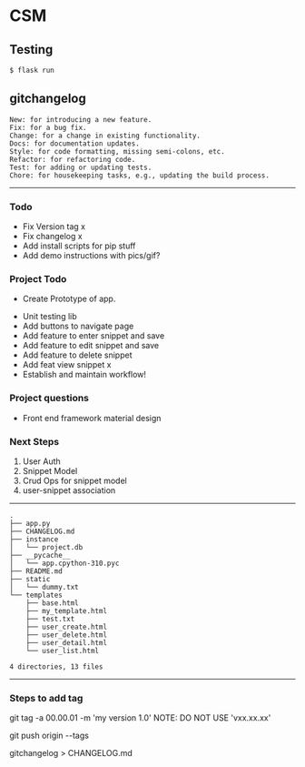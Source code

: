 # CSM

## Testing
```bash
$ flask run
```
## gitchangelog 
    New: for introducing a new feature.
    Fix: for a bug fix.
    Change: for a change in existing functionality.
    Docs: for documentation updates.
    Style: for code formatting, missing semi-colons, etc.
    Refactor: for refactoring code.
    Test: for adding or updating tests.
    Chore: for housekeeping tasks, e.g., updating the build process.

-----
 
### Todo
- Fix Version tag x
- Fix changelog x
- Add install scripts for pip stuff
- Add demo instructions with pics/gif?

### Project Todo
- Create Prototype of app. 
* Unit testing lib 
* Add buttons to navigate page
* Add feature to enter snippet and save
* Add feature to edit snippet and save
* Add feature to delete snippet
* Add feat view snippet x
* Establish and maintain workflow!

### Project questions
* Front end framework material design
### Next Steps
1. User Auth
2. Snippet Model
3. Crud Ops for snippet model
4. user-snippet association

----

```
.
├── app.py
├── CHANGELOG.md
├── instance
│   └── project.db
├── __pycache__
│   └── app.cpython-310.pyc
├── README.md
├── static
│   └── dummy.txt
└── templates
    ├── base.html
    ├── my_template.html
    ├── test.txt
    ├── user_create.html
    ├── user_delete.html
    ├── user_detail.html
    └── user_list.html

4 directories, 13 files
```
---- 

### Steps to add tag
git tag -a 00.00.01 -m 'my version 1.0' NOTE: DO NOT USE 'vxx.xx.xx'  

git push origin --tags

gitchangelog > CHANGELOG.md


